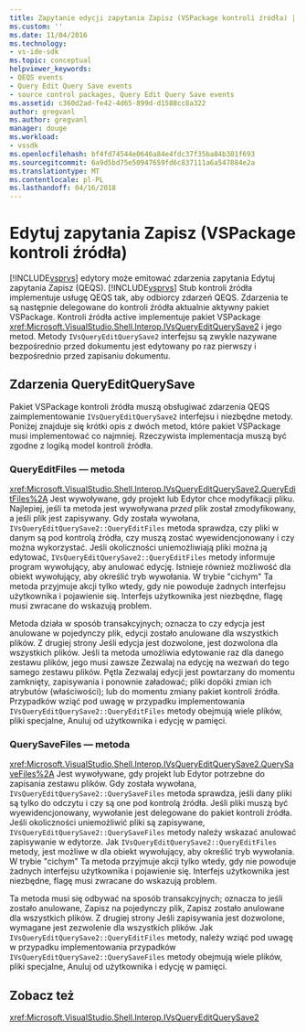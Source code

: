 ```yaml
---
title: Zapytanie edycji zapytania Zapisz (VSPackage kontroli źródła) | Dokumentacja firmy Microsoft
ms.custom: ''
ms.date: 11/04/2016
ms.technology:
- vs-ide-sdk
ms.topic: conceptual
helpviewer_keywords:
- QEQS events
- Query Edit Query Save events
- source control packages, Query Edit Query Save events
ms.assetid: c360d2ad-fe42-4d65-899d-d1588cc8a322
author: gregvanl
ms.author: gregvanl
manager: douge
ms.workload:
- vssdk
ms.openlocfilehash: bf4fd74544e0646a84e4fdc37f35ba84b301f693
ms.sourcegitcommit: 6a9d5bd75e50947659fd6c837111a6a547884e2a
ms.translationtype: MT
ms.contentlocale: pl-PL
ms.lasthandoff: 04/16/2018
---
```

# <a name="query-edit-query-save-source-control-vspackage"></a>Edytuj zapytania Zapisz (VSPackage kontroli źródła)
[!INCLUDE[vsprvs](../../code-quality/includes/vsprvs_md.md)] edytory może emitować zdarzenia zapytania Edytuj zapytania Zapisz (QEQS). [!INCLUDE[vsprvs](../../code-quality/includes/vsprvs_md.md)] Stub kontroli źródła implementuje usługę QEQS tak, aby odbiorcy zdarzeń QEQS. Zdarzenia te są następnie delegowane do kontroli źródła aktualnie aktywny pakiet VSPackage. Kontroli źródła active implementuje pakiet VSPackage <xref:Microsoft.VisualStudio.Shell.Interop.IVsQueryEditQuerySave2> i jego metod. Metody `IVsQueryEditQuerySave2` interfejsu są zwykle nazywane bezpośrednio przed dokumentu jest edytowany po raz pierwszy i bezpośrednio przed zapisaniu dokumentu.  
  
## <a name="queryeditquerysave-events"></a>Zdarzenia QueryEditQuerySave  
 Pakiet VSPackage kontroli źródła muszą obsługiwać zdarzenia QEQS zaimplementowanie `IVsQueryEditQuerySave2` interfejsu i niezbędne metody. Poniżej znajduje się krótki opis z dwóch metod, które pakiet VSPackage musi implementować co najmniej. Rzeczywista implementacja muszą być zgodne z logiką model kontroli źródła.  
  
### <a name="queryeditfiles-method"></a>QueryEditFiles — metoda  
 <xref:Microsoft.VisualStudio.Shell.Interop.IVsQueryEditQuerySave2.QueryEditFiles%2A> Jest wywoływane, gdy projekt lub Edytor chce modyfikacji pliku. Najlepiej, jeśli ta metoda jest wywoływana *przed* plik został zmodyfikowany, a jeśli plik jest zapisywany. Gdy została wywołana, `IVsQueryEditQuerySave2::QueryEditFiles` metoda sprawdza, czy pliki w danym są pod kontrolą źródła, czy muszą zostać wyewidencjonowany i czy można wykorzystać. Jeśli okoliczności uniemożliwiają pliki można ją edytować, `IVsQueryEditQuerySave2::QueryEditFiles` metody informuje program wywołujący, aby anulować edycję. Istnieje również możliwość dla obiekt wywołujący, aby określić tryb wywołania. W trybie "cichym" Ta metoda przyjmuje akcji tylko wtedy, gdy nie powoduje żadnych interfejsu użytkownika i pojawienie się. Interfejs użytkownika jest niezbędne, flagę musi zwracane do wskazują problem.  
  
 Metoda działa w sposób transakcyjnych; oznacza to czy edycja jest anulowane w pojedynczy plik, edycji zostało anulowane dla wszystkich plików. Z drugiej strony Jeśli edycja jest dozwolone, jest dozwolona dla wszystkich plików. Jeśli ta metoda umożliwia edytowanie raz dla danego zestawu plików, jego musi zawsze Zezwalaj na edycję na wezwań do tego samego zestawu plików. Pętla Zezwalaj edycji jest powtarzany do momentu zamknięty, zapisywania i ponownie załadować; pliki dopóki zmian ich atrybutów (właściwości); lub do momentu zmiany pakiet kontroli źródła. Przypadków wziąć pod uwagę w przypadku implementowania `IVsQueryEditQuerySave2::QueryEditFiles` metody obejmują wiele plików, pliki specjalne, Anuluj od użytkownika i edycję w pamięci.  
  
### <a name="querysavefiles-method"></a>QuerySaveFiles — metoda  
 <xref:Microsoft.VisualStudio.Shell.Interop.IVsQueryEditQuerySave2.QuerySaveFiles%2A> Jest wywoływane, gdy projekt lub Edytor potrzebne do zapisania zestawu plików. Gdy została wywołana, `IVsQueryEditQuerySave2::QuerySaveFiles` metoda sprawdza, jeśli dany pliki są tylko do odczytu i czy są one pod kontrolą źródła. Jeśli pliki muszą być wyewidencjonowany, wywołanie jest delegowane do pakiet kontroli źródła. Jeśli okoliczności uniemożliwić pliki są zapisywane, `IVsQueryEditQuerySave2::QuerySaveFiles` metody należy wskazać anulować zapisywanie w edytorze. Jak `IVsQueryEditQuerySave2::QueryEditFiles` metody, jest możliwe w dla obiekt wywołujący, aby określić tryb wywołania. W trybie "cichym" Ta metoda przyjmuje akcji tylko wtedy, gdy nie powoduje żadnych interfejsu użytkownika i pojawienie się. Interfejs użytkownika jest niezbędne, flagę musi zwracane do wskazują problem.  
  
 Ta metoda musi się odbywać na sposób transakcyjnych; oznacza to jeśli zostało anulowane, Zapisz na pojedynczy plik, Zapisz zostało anulowane dla wszystkich plików. Z drugiej strony Jeśli zapisywania jest dozwolone, wymagane jest zezwolenie dla wszystkich plików. Jak `IVsQueryEditQuerySave2::QueryEditFiles` metody, należy wziąć pod uwagę w przypadku implementowania przypadków `IVsQueryEditQuerySave2::QuerySaveFiles` metody obejmują wiele plików, pliki specjalne, Anuluj od użytkownika i edycję w pamięci.  
  
## <a name="see-also"></a>Zobacz też  
 <xref:Microsoft.VisualStudio.Shell.Interop.IVsQueryEditQuerySave2>